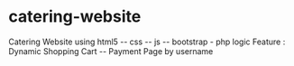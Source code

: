 # catering-website
Catering Website using html5 -- css -- js -- bootstrap - php logic
Feature : 
Dynamic Shopping Cart -- Payment Page by username
